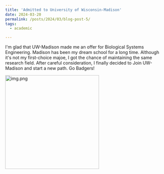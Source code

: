 ```yaml
---
title: 'Admitted to University of Wisconsin-Madison'
date: 2024-03-20
permalink: /posts/2024/03/blog-post-5/
tags:
  - academic

---
```


I'm glad that UW-Madison made me an offer for Biological Systems Engineering. Madison has been my dream school for a long time. Although it's not my first-choice majoe, I got the chance of 
maintaining the same research field. After careful consideration, I finally decided to Join UW-Madison and start a new path. Go Badgers!

<img alt="img.png" height="300" src="https://marcwu-929.github.io/_posts/img.png" width="300"/>
